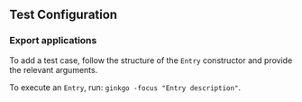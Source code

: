 ## Test Configuration

### Export applications

To add a test case, follow the structure of the `Entry` constructor and provide the relevant arguments.

To execute an `Entry`, run: `ginkgo -focus "Entry description"`.
